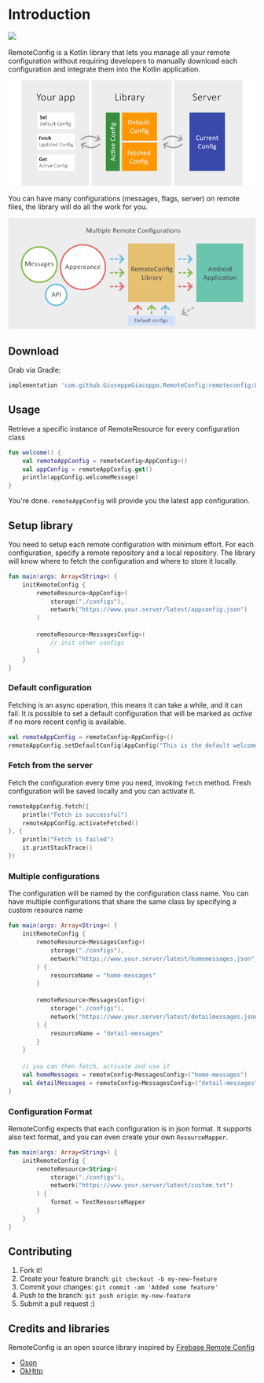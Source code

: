 # Introduction
[![](https://jitpack.io/v/GiuseppeGiacoppo/RemoteConfig.svg)](https://jitpack.io/#GiuseppeGiacoppo/RemoteConfig)

RemoteConfig is a Kotlin library that lets you manage all your remote configuration without requiring developers to manually download each configuration and integrate them into the Kotlin application.

![Library Architecture](https://github.com/GiuseppeGiacoppo/RemoteConfig/raw/master/readme/remoteconfig_image1.png)

You can have many configurations (messages, flags, server) on remote files, the library will do all the work for you.

![Multiple Configurations](https://github.com/GiuseppeGiacoppo/RemoteConfig/raw/master/readme/remoteconfig_image2.png)
## Download
Grab via Gradle:
```groovy
implementation 'com.github.GiuseppeGiacoppo.RemoteConfig:remoteconfig:LATEST_VERSION'
```
## Usage
Retrieve a specific instance of RemoteResource for every configuration class
```kotlin
fun welcome() {
    val remoteAppConfig = remoteConfig<AppConfig>()
    val appConfig = remoteAppConfig.get()
    println(appConfig.welcomeMessage)
}
```
You're done. `remoteAppConfig` will provide you the latest app configuration.
## Setup library
You need to setup each remote configuration with minimum effort. For each configuration, specify a remote repository and a local repository.
The library will know where to fetch the configuration and where to store it locally.
```kotlin
fun main(args: Array<String>) {
    initRemoteConfig {
        remoteResource<AppConfig>(
            storage("./configs"),
            network("https://www.your.server/latest/appconfig.json")
        )

        remoteResource<MessagesConfig>(
            // init other configs
        )
    }
}
```
### Default configuration
Fetching is an async operation, this means it can take a while, and it can fail.
It is possible to set a default configuration that will be marked as *active* if no more recent config is available.
```kotlin
val remoteAppConfig = remoteConfig<AppConfig>()
remoteAppConfig.setDefaultConfig(AppConfig("This is the default welcome message."))
```
### Fetch from the server
Fetch the configuration every time you need, invoking `fetch` method. Fresh configuration will be saved locally and you can activate it.
```kotlin
remoteAppConfig.fetch({
    println("Fetch is successful")
    remoteAppConfig.activateFetched()
}, {
    println("Fetch is failed")
    it.printStackTrace()
})
```
### Multiple configurations
The configuration will be named by the configuration class name. 
You can have multiple configurations that share the same class by specifying a custom resource name
```kotlin
fun main(args: Array<String>) {
    initRemoteConfig {
        remoteResource<MessagesConfig>(
            storage("./configs"),
            network("https://www.your.server/latest/homemessages.json")
        ) {
            resourceName = "home-messages"
        }

        remoteResource<MessagesConfig>(
            storage("./configs"),
            network("https://www.your.server/latest/detailmessages.json")
        ) {
            resourceName = "detail-messages"
        }
    }
    
    // you can then fetch, activate and use it
    val homeMessages = remoteConfig<MessagesConfig>("home-messages")
    val detailMessages = remoteConfig<MessagesConfig>("detail-messages")
}
```
### Configuration Format
RemoteConfig expects that each configuration is in json format. It supports also text format, and you can even create your own `ResourceMapper`.
```kotlin
fun main(args: Array<String>) {
    initRemoteConfig {
        remoteResource<String>(
            storage("./configs"),
            network("https://www.your.server/latest/custom.txt")
        ) {
            format = TextResourceMapper
        }
    }
}
```
## Contributing
1. Fork it!
2. Create your feature branch: `git checkout -b my-new-feature`
3. Commit your changes: `git commit -am 'Added some feature'`
4. Push to the branch: `git push origin my-new-feature`
5. Submit a pull request :)

## Credits and libraries
RemoteConfig is an open source library inspired by [Firebase Remote Config](https://firebase.google.com/docs/remote-config)
* [Gson](https://github.com/google/gson)
* [OkHttp](http://square.github.io/okhttp)